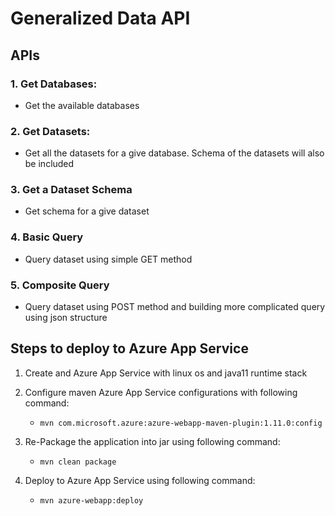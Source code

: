 # Generalized Data API

## APIs

### 1. Get Databases:
- Get the available databases

### 2. Get Datasets:
- Get all the datasets for a give database. Schema of the datasets will also be included

### 3. Get a Dataset Schema
- Get schema for a give dataset

### 4. Basic Query
- Query dataset using simple GET method

### 5. Composite Query
- Query dataset using POST method and building more complicated query using json structure


## Steps to deploy to Azure App Service
1. Create and Azure App Service with linux os and java11 runtime stack

2. Configure maven Azure App Service configurations with following command:

    - `mvn com.microsoft.azure:azure-webapp-maven-plugin:1.11.0:config`

3. Re-Package the application into jar using following command:
    - `mvn clean package`
4. Deploy to Azure App Service using following command:
    - `mvn azure-webapp:deploy`